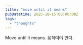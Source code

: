 ```yaml
---
title: "move until it means"
pubDatetime: 2025-10-15T00:00:00Z
tags:
  - "thoughts"
---
```


Move until it means.
움직여야 안다.
